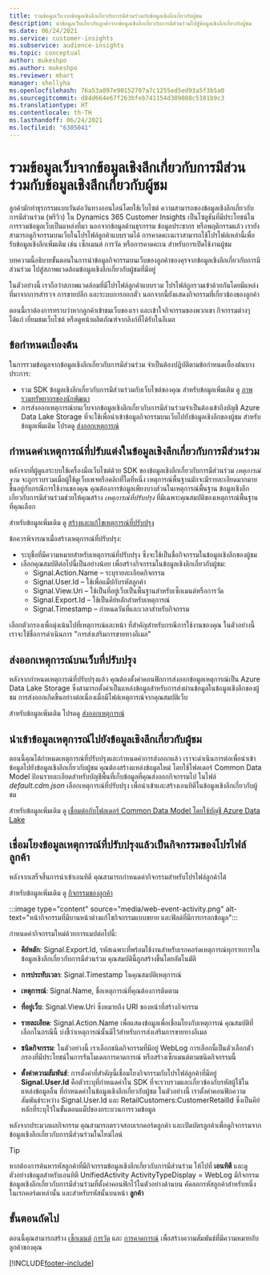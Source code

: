 ```yaml
---
title: รวมข้อมูลเว็บจากข้อมูลเชิงลึกเกี่ยวกับการมีส่วนร่วมกับข้อมูลเชิงลึกเกี่ยวกับผู้ชม
description: นำข้อมูลเว็บเกี่ยวกับลูกค้าจากข้อมูลเชิงลึกเกี่ยวกับการมีส่วนร่วมไปสู่ข้อมูลเชิงลึกเกี่ยวกับผู้ชม
ms.date: 06/24/2021
ms.service: customer-insights
ms.subservice: audience-insights
ms.topic: conceptual
author: mukeshpo
ms.author: mukeshpo
ms.reviewer: mhart
manager: shellyha
ms.openlocfilehash: 76a53a897e90152707a7c1255ed5ed93a5f3b5a0
ms.sourcegitcommit: d84d664e67f263bfeb741154d309088c5101b9c3
ms.translationtype: HT
ms.contentlocale: th-TH
ms.lasthandoff: 06/24/2021
ms.locfileid: "6305041"
---
```

# <a name="integrate-web-data-from-engagement-insights-with-audience-insights"></a>รวมข้อมูลเว็บจากข้อมูลเชิงลึกเกี่ยวกับการมีส่วนร่วมกับข้อมูลเชิงลึกเกี่ยวกับผู้ชม

ลูกค้ามักทำธุรกรรมแบบวันต่อวันทางออนไลน์โดยใช้เว็บไซต์ ความสามารถของข้อมูลเชิงลึกเกี่ยวกับการมีส่วนร่วม (พรีวิว) ใน Dynamics 365 Customer Insights เป็นโซลูชันที่มีประโยชน์ในการรวมข้อมูลเว็บเป็นแหล่งที่มา นอกจากข้อมูลด้านธุรกรรม ข้อมูลประชากร หรือพฤติกรรมแล้ว เรายังสามารถดูกิจกรรมบนเว็บในโปรไฟล์ลูกค้าแบบรวมได้ การคาดคะเนเราสามารถใช้โปรไฟล์เหล่านี้เพื่อรับข้อมูลเชิงลึกเพิ่มเติม เช่น เซ็กเมนต์ การวัด หรือการคาดคะเน สำหรับการเปิดใช้งานผู้ชม

บทความนี้อธิบายขั้นตอนในการนำข้อมูลกิจกรรมบนเว็บของลูกค้าของคุรจากข้อมูลเชิงลึกเกี่ยวกับการมีส่วนร่วม ไปสู่สภาพแวดล้อมข้อมูลเชิงลึกเกี่ยวกับผู้ชมที่มีอยู่

ในตัวอย่างนี้ เราถือว่าสภาพแวดล้อมที่มีโปรไฟล์ลูกค้าแบบรวม โปรไฟล์ถูกรวมเข้าด้วยกันโดยมีแหล่งที่มาจากการสำรวจ การขายปลีก และระบบการออกตั๋ว นอกจากนี้ยังแสดงกิจกรรมที่เกี่ยวข้องของลูกค้า 

ตอนนี้เราต้องการทราบว่าหากลูกค้าเข้าชมเว็บของเรา และเข้าใจกิจกรรมของพวกเขา กิจกรรมต่างๆ ได้แก่ เยี่ยมชมเว็บไซต์ หรือดูหน้าผลิตภัณฑ์จากลิงก์ที่ได้รับในอีเมล

## <a name="prerequisites"></a>ข้อกำหนดเบื้องต้น

ในการรวมข้อมูลจากข้อมูลเชิงลึกเกี่ยวกับการมีส่วนร่วม จำเป็นต้องปฏิบัติตามข้อกำหนดเบื้องต้นบางประการ: 

- รวม SDK ข้อมูลเชิงลึกเกี่ยวกับการมีส่วนร่วมกับเว็บไซต์ของคุณ สำหรับข้อมูลเพิ่มเติม ดู [ภาพรวมทรัพยากรของนักพัฒนา](../engagement-insights/developer-resources.md)
- การส่งออกเหตุการณ์บนเว็บจากข้อมูลเชิงลึกเกี่ยวกับการมีส่วนร่วมจำเป็นต้องเข้าถึงบัญชี Azure Data Lake Storage ที่จะใช้เพื่อนำเข้าข้อมูลกิจกรรมบนเว็บไปยังข้อมูลเชิงลึกของผู้ชม สำหรับข้อมูลเพิ่มเติม โปรดดู [ส่งออกเหตุการณ์](../engagement-insights/export-events.md)

## <a name="configure-refined-events-in-engagement-insights"></a>กำหนดค่าเหตุการณ์ที่ปรับแต่งในข้อมูลเชิงลึกเกี่ยวกับการมีส่วนร่วม

หลังจากที่ผู้ดูแลระบบใช้เครื่องมือเว็บไซต์ด้วย SDK ของข้อมูลเชิงลึกเกี่ยวกับการมีส่วนร่วม *เหตุการณ์ฐาน* จะถูกรวบรวมเมื่อผู้ใช้ดูเว็บเพจหรือคลิกที่ใดที่หนึ่ง เหตุการณ์พื้นฐานมักจะมีรายละเอียดมากมาย ขึ้นอยู่กับกรณีการใช้งานของคุณ คุณต้องการข้อมูลเพียงบางส่วนในเหตุการณ์พื้นฐาน ข้อมูลเชิงลึกเกี่ยวกับการมีส่วนร่วมช่วยให้คุณสร้าง *เหตุการณ์ที่ปรับปรุง* ที่มีเฉพาะคุณสมบัติของเหตุการณ์พื้นฐานที่คุณเลือก     

สำหรับข้อมูลเพิ่มเติม ดู [สร้างและแก้ไขเหตุการณ์ที่ปรับปรุง](../engagement-insights/refined-events.md)

ข้อควรพิจารณาเมื่อสร้างเหตุการณ์ที่ปรับปรุง: 

- ระบุชื่อที่มีความหมายสำหรับเหตุการณ์ที่ปรับปรุง ซึ่งจะใช้เป็นชื่อกิจกรรมในข้อมูลเชิงลึกของผู้ชม
- เลือกคุณสมบัติต่อไปนี้เป็นอย่างน้อย เพื่อสร้างกิจกรรมในข้อมูลเชิงลึกเกี่ยวกับผู้ชม: 
    - Signal.Action.Name – ระบุรายละเอียดกิจกรรม
    - Signal.User.Id – ใช้เพื่อแม็ปกับรหัสลูกค้า
    - Signal.View.Uri – ใช้เป็นที่อยู่เว็บเป็นพื้นฐานสำหรับเซ็กเมนต์หรือการวัด
    - Signal.Export.Id – ใช้เป็นคีย์หลักสำหรับเหตุการณ์
    - Signal.Timestamp – กำหนดวันที่และเวลาสำหรับกิจกรรม

เลือกตัวกรองเพื่อมุ่งเน้นไปที่เหตุการณ์และหน้า ที่สำคัญสำหรับกรณีการใช้งานของคุณ ในตัวอย่างนี้ เราจะใช้ชื่อการดำเนินการ "การส่งเสริมการขายทางอีเมล"

## <a name="export-the-refined-web-events"></a>ส่งออกเหตุการณ์บนเว็บที่ปรับปรุง 

หลังจากกำหนดเหตุการณ์ที่ปรับปรุงแล้ว คุณต้องตั้งค่าคอนฟิกการส่งออกข้อมูลเหตุการณ์เป็น Azure Data Lake Storage ซึ่งสามารถตั้งค่าเป็นแหล่งข้อมูลสำหรับการส่งผ่านข้อมูลในข้อมูลเชิงลึกของผู้ชม การส่งออกเกิดขึ้นอย่างต่อเนื่องเมื่อมีโฟล์เหตุการณ์จากคุณสมบัติเว็บ

สำหรับข้อมูลเพิ่มเติม โปรดดู [ส่งออกเหตุการณ์](../engagement-insights/export-events.md)

## <a name="ingest-event-data-to-audience-insights"></a>นำเข้าข้อมูลเหตุการณ์ไปยังข้อมูลเชิงลึกเกี่ยวกับผู้ชม

ตอนนี้คุณได้กำหนดเหตุการณ์ที่ปรับปรุงและกำหนดค่าการส่งออกแล้ว เราจะดำเนินการต่อเพื่อนำเข้าข้อมูลไปยังข้อมูลเชิงลึกเกี่ยวกับผู้ชม คุณต้องสร้างแหล่งข้อมูลใหม่ โดยใช้โฟลเดอร์ Common Data Model ป้อนรายละเอียดสำหรับบัญชีพื้นที่เก็บข้อมูลที่คุณส่งออกกิจกรรมไป ในไฟล์ *default.cdm.json* เลือกเหตุการณ์ที่ปรับปรุง เพื่อนำเข้าและสร้างเอนทิตีในข้อมูลเชิงลึกเกี่ยวกับผู้ชม

สำหรับข้อมูลเพิ่มเติม ดู [เชื่อมต่อกับโฟลเดอร์ Common Data Model โดยใช้บัญชี Azure Data Lake](connect-common-data-model.md)


## <a name="relate-refined-event-data-as-an-activity-of-a-customer-profile"></a>เชื่อมโยงข้อมูลเหตุการณ์ที่ปรับปรุงแล้วเป็นกิจกรรมของโปรไฟล์ลูกค้า

หลังจากเสร็จสิ้นการนำเข้าเอนทิตี คุณสามารถกำหนดค่ากิจกรรมสำหรับโปรไฟล์ลูกค้าได้

สำหรับข้อมูลเพิ่มเติม ดู [กิจกรรมของลูกค้า](activities.md)

:::image type="content" source="media/web-event-activity.png" alt-text="หน้ากิจกรรมที่มีบานหน้าต่างแก้ไขกิจกรรมแบบขยาย และฟิลด์ที่มีการกรอกข้อมูล":::

กำหนดค่ากิจกรรมใหม่ด้วยการแมปต่อไปนี้: 

- **คีย์หลัก**: Signal.Export.Id, รหัสเฉพาะที่พร้อมใช้งานสำหรับเรกคอร์ดเหตุการณ์ทุกรายการในข้อมูลเชิงลึกเกี่ยวกับการมีส่วนร่วม คุณสมบัตินี้ถูกสร้างขึ้นโดยอัตโนมัติ

- **การประทับเวลา**: Signal.Timestamp ในคุณสมบัติเหตุการณ์

- **เหตุการณ์**: Signal.Name, ชื่อเหตุการณ์ที่คุณต้องการติดตาม

- **ที่อยู่เว็บ**: Signal.View.Uri ซึ่งหมายถึง URI ของหน้าที่สร้างกิจกรรม

- **รายละเอียด**: Signal.Action.Name เพื่อแสดงข้อมูลเพื่อเชื่อมโยงกับเหตุการณ์ คุณสมบัติที่เลือกในกรณีนี้ บ่งชี้ว่าเหตุการณ์นั้นมีไว้สำหรับการส่งเสริมการขายทางอีเมล

- **ชนิดกิจกรรม**: ในตัวอย่างนี้ เราเลือกชนิดกิจกรรมที่มีอยู่ WebLog การเลือกนี้เป็นตัวเลือกตัวกรองที่มีประโยชน์ในการรันโมเดลการคาดการณ์ หรือสร้างเซ็กเมนต์ตามชนิดกิจกรรมนี้

- **ตั้งค่าความสัมพันธ์**: การตั้งค่าที่สำคัญนี้เชื่อมโยงกิจกรรมกับโปรไฟล์ลูกค้าที่มีอยู่ **Signal.User.Id** คือตัวระบุที่กำหนดค่าใน SDK ที่จะรวบรวมและเกี่ยวข้องกับรหัสผู้ใช้ในแหล่งข้อมูลอื่น ที่กำหนดค่าในข้อมูลเชิงลึกเกี่ยวกับผู้ชม ในตัวอย่างนี้ เราตั้งค่าคอนฟิกความสัมพันธ์ระหว่าง Signal.User.Id และ RetailCustomers:CustomerRetailId ซึ่งเป็นคีย์หลักที่ระบุไว้ในขั้นตอนแม็ปของกระบวนการรวมข้อมูล

หลังจากประมวลผลกิจกรรม คุณสามารถตรวจสอบเรกคอร์ดลูกค้า และเปิดบัตรลูกค้าเพื่อดูกิจกรรมจากข้อมูลเชิงลึกเกี่ยวกับการมีส่วนร่วมในไทม์ไลน์ 

> [!TIP]
> หากต้องการค้นหารหัสลูกค้าที่มีกิจกรรมข้อมูลเชิงลึกเกี่ยวกับการมีส่วนร่วม ให้ไปที่ **เอนทิตี** และดูตัวอย่างข้อมูลสำหรับเอนทิตี UnifiedActivity ActivityTypeDisplay = WebLog มีกิจกรรมข้อมูลเชิงลึกเกี่ยวกับการมีส่วนร่วมที่ตั้งค่าคอนฟิกไว้ในตัวอย่างด้านบน คัดลอกรหัสลูกค้าสำหรับหนึ่งในเรกคอร์ดเหล่านั้น และสำหรับรหัสนั้นบนหน้า **ลูกค้า**

## <a name="next-steps"></a>ขั้นตอนถัดไป

ตอนนี้คุณสามารถสร้าง [เซ็กเมนต์](segments.md) [การวัด](measures.md) และ [การคาดการณ์](predictions.md) เพื่อสร้างความสัมพันธ์ที่มีความหมายกับลูกค้าของคุณ


[!INCLUDE[footer-include](../includes/footer-banner.md)]
